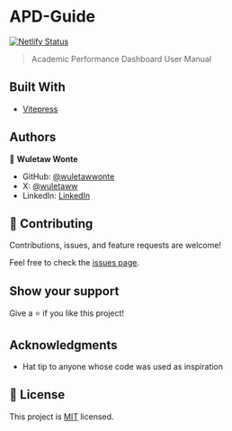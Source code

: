# APD-Guide

[![Netlify Status](https://api.netlify.com/api/v1/badges/cd3af22f-b4b1-406c-b8d4-03a67d6cb3ad/deploy-status)](https://app.netlify.com/projects/apd-guide/deploys)

> Academic Performance Dashboard User Manual

## Built With

- [Vitepress](https://vitepress.dev)

## Authors

👤 **Wuletaw Wonte**

- GitHub: [@wuletawwonte](https://github.com/wuletawwonte)
- X: [@wuletaww](https://x.com/wuletaww)
- LinkedIn: [LinkedIn](https://linkedin.com/in/wuletawwonte)

## 🤝 Contributing

Contributions, issues, and feature requests are welcome!

Feel free to check the [issues page](../../issues/).

## Show your support

Give a ⭐️ if you like this project!

## Acknowledgments

- Hat tip to anyone whose code was used as inspiration

## 📝 License

This project is [MIT](./LICENSE) licensed.
